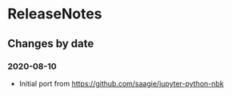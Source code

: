 ReleaseNotes
============

Changes by date
---------------

### 2020-08-10

 - Initial port from https://github.com/saagie/jupyter-python-nbk
 
 